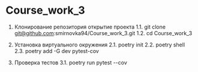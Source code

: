 # Course_work_3
1. Клонирование репозитория открытие проекта
1.1. git clone git@github.com:smirnovka94/Course_work_3.git
1.2. cd Course_work_3
2. Установка виртуального окружения
2.1. poetry init
2.2. poetry shell
2.3. poetry add -G dev pytest-cov

3. Проверка тестов
3.1. poetry run pytest --cov 
